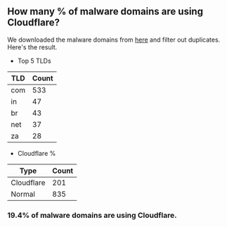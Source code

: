 ## How many % of malware domains are using Cloudflare?


We downloaded the malware domains from [here](https://urlhaus.abuse.ch) and filter out duplicates.
Here's the result.


[//]: # (start replacement)


- Top 5 TLDs

| TLD | Count |
| --- | --- |
| com | 533 |
| in | 47 |
| br | 43 |
| net | 37 |
| za | 28 |


- Cloudflare %

| Type | Count |
| --- | --- |
| Cloudflare | 201 |
| Normal | 835 |


### 19.4% of malware domains are using Cloudflare.